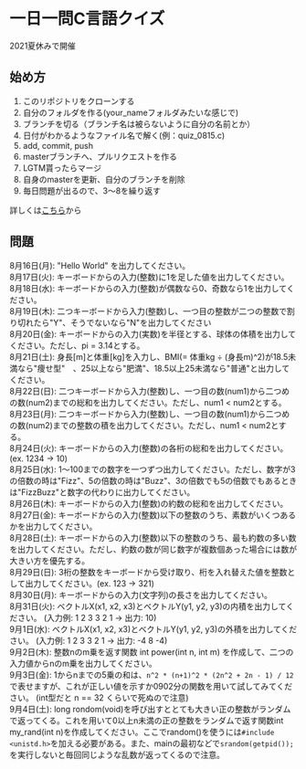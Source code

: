 # 一日一問C言語クイズ

2021夏休みで開催

## 始め方

1. このリポジトリをクローンする
2. 自分のフォルダを作る(your_nameフォルダみたいな感じで)
3. ブランチを切る（ブランチ名は被らないように自分の名前とか）
4. 日付がわかるようなファイル名で解く(例：quiz_0815.c)
5. add, commit, push
6. masterブランチへ、プルリクエストを作る
7. LGTM貰ったらマージ
8. 自身のmasterを更新、自分のブランチを削除
9. 毎日問題が出るので、3〜8を繰り返す

詳しくは[こちら](https://github.com/kyutech-programming-club/c_quiz_2021/blob/master/how_to_start/README.md)から

## 問題

8月16日(月): "Hello World" を出力してください。<br>
8月17日(火): キーボードからの入力(整数)に1を足した値を出力してください。<br>
8月18日(水): キーボードからの入力(整数)が偶数なら0、奇数なら1を出力してください。<br>
8月19日(木): 二つキーボードから入力(整数)し、一つ目の整数が二つの整数で割り切れたら"Y"、そうでないなら"N"を出力してください<br>
8月20日(金): キーボードからの入力(実数)を半径とする、球体の体積を出力してください。ただし、pi = 3.14とする。<br>
8月21日(土): 身長[m]と体重[kg]を入力し、BMI(= 体重kg ÷ (身長m)^2)が18.5未満なら"痩せ型"　、25以上なら"肥満"、18.5以上25未満なら"普通"と出力してください。<br>
8月22日(日): 二つキーボードから入力(整数)し、一つ目の数(num1)から二つめの数(num2)までの総和を出力してください。ただし、num1 < num2とする。 <br>
8月23日(月): 二つキーボードから入力(整数)し、一つ目の数(num1)から二つめの数(num2)までの整数の積を出力してください。ただし、num1 < num2とする。 <br>
8月24日(火): キーボードからの入力(整数)の各桁の総和を出力してください。(ex. 1234 -> 10) <br>
8月25日(水): 1〜100までの数字を一つずつ出力してください。ただし、数字が3の倍数の時は"Fizz"、5の倍数の時は"Buzz"、3の倍数でも5の倍数でもあるときは"FizzBuzz"と数字の代わりに出力してください。 <br>
8月26日(木): キーボードからの入力(整数)の約数の総和を出力してください。 <br>
8月27日(金): キーボードからの入力(整数)以下の整数のうち、素数がいくつあるかを出力してください。 <br>
8月28日(土): キーボードからの入力(整数)以下の整数のうち、最も約数の多い数を出力してください。ただし、約数の数が同じ数字が複数個あった場合には数が大きい方を優先する。 <br>
8月29日(日): 3桁の整数をキーボードから受け取り、桁を入れ替えた値を整数として出力してください。(ex. 123 -> 321) <br>
8月30日(月): キーボードからの入力(文字列)の長さを出力してください。 <br>
8月31日(火): ベクトルX(x1, x2, x3)とベクトルY(y1, y2, y3)の内積を出力してください。 (入力例: 1 2 3 3 2 1 -> 出力: 10) <br>
9月1日(水): ベクトルX(x1, x2, x3)とベクトルY(y1, y2, y3)の外積を出力してください。 (入力例: 1 2 3 3 2 1 -> 出力: -4 8 -4) <br>
9月2日(木): 整数nのm乗を返す関数 int power(int n, int m) を作成して、二つの入力値からnのm乗を出力してください。 <br>
9月3日(金): 1からnまでの5乗の和は、`n^2 * (n+1)^2 * (2n^2 + 2n - 1) / 12`で表せますが、これが正しい値を示すか0902分の関数を用いて試してみてください。 (int型だと n == 32 くらいで死ぬので注意) <br>
9月4日(土): long rondom(void)を呼び出すととても大きい正の整数がランダムで返ってくる。これを用いて0以上n未満の正の整数をランダムで返す関数int my_rand(int n)を作成してください。ここでrandom()を使うには`#include <unistd.h>`を加える必要がある。また、mainの最初などで`srandom(getpid());`を実行しないと毎回同じような乱数が返ってくるので注意。 <br>
